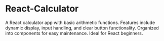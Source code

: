 # React-Calculator
A React calculator app with basic arithmetic functions. Features include dynamic display, input handling, and clear button functionality. Organized into components for easy maintenance. Ideal for React beginners.
